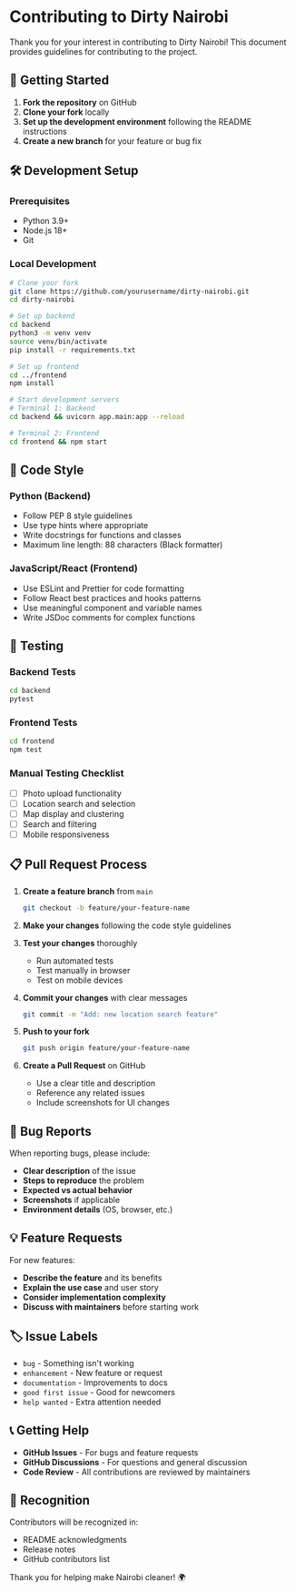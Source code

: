 # Contributing to Dirty Nairobi

Thank you for your interest in contributing to Dirty Nairobi! This document provides guidelines for contributing to the project.

## 🚀 Getting Started

1. **Fork the repository** on GitHub
2. **Clone your fork** locally
3. **Set up the development environment** following the README instructions
4. **Create a new branch** for your feature or bug fix

## 🛠️ Development Setup

### Prerequisites
- Python 3.9+
- Node.js 18+
- Git

### Local Development
```bash
# Clone your fork
git clone https://github.com/yourusername/dirty-nairobi.git
cd dirty-nairobi

# Set up backend
cd backend
python3 -m venv venv
source venv/bin/activate
pip install -r requirements.txt

# Set up frontend
cd ../frontend
npm install

# Start development servers
# Terminal 1: Backend
cd backend && uvicorn app.main:app --reload

# Terminal 2: Frontend
cd frontend && npm start
```

## 📝 Code Style

### Python (Backend)
- Follow PEP 8 style guidelines
- Use type hints where appropriate
- Write docstrings for functions and classes
- Maximum line length: 88 characters (Black formatter)

### JavaScript/React (Frontend)
- Use ESLint and Prettier for code formatting
- Follow React best practices and hooks patterns
- Use meaningful component and variable names
- Write JSDoc comments for complex functions

## 🧪 Testing

### Backend Tests
```bash
cd backend
pytest
```

### Frontend Tests
```bash
cd frontend
npm test
```

### Manual Testing Checklist
- [ ] Photo upload functionality
- [ ] Location search and selection
- [ ] Map display and clustering
- [ ] Search and filtering
- [ ] Mobile responsiveness

## 📋 Pull Request Process

1. **Create a feature branch** from `main`
   ```bash
   git checkout -b feature/your-feature-name
   ```

2. **Make your changes** following the code style guidelines

3. **Test your changes** thoroughly
   - Run automated tests
   - Test manually in browser
   - Test on mobile devices

4. **Commit your changes** with clear messages
   ```bash
   git commit -m "Add: new location search feature"
   ```

5. **Push to your fork**
   ```bash
   git push origin feature/your-feature-name
   ```

6. **Create a Pull Request** on GitHub
   - Use a clear title and description
   - Reference any related issues
   - Include screenshots for UI changes

## 🐛 Bug Reports

When reporting bugs, please include:
- **Clear description** of the issue
- **Steps to reproduce** the problem
- **Expected vs actual behavior**
- **Screenshots** if applicable
- **Environment details** (OS, browser, etc.)

## 💡 Feature Requests

For new features:
- **Describe the feature** and its benefits
- **Explain the use case** and user story
- **Consider implementation complexity**
- **Discuss with maintainers** before starting work

## 🏷️ Issue Labels

- `bug` - Something isn't working
- `enhancement` - New feature or request
- `documentation` - Improvements to docs
- `good first issue` - Good for newcomers
- `help wanted` - Extra attention needed

## 📞 Getting Help

- **GitHub Issues** - For bugs and feature requests
- **GitHub Discussions** - For questions and general discussion
- **Code Review** - All contributions are reviewed by maintainers

## 🙏 Recognition

Contributors will be recognized in:
- README acknowledgments
- Release notes
- GitHub contributors list

Thank you for helping make Nairobi cleaner! 🌍